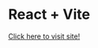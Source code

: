 # React + Vite

[Click here to visit site!](https://663a11bf31e8b90d1c20b5c4--teal-kataifi-7a38fe.netlify.app/)
